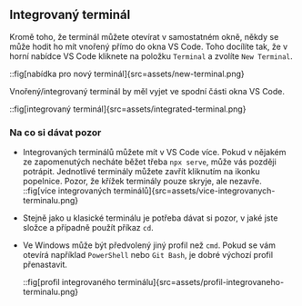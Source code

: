## Integrovaný terminál

Kromě toho, že terminál můžete otevírat v samostatném okně, někdy se může hodit ho mít vnořený přímo do okna VS Code. Toho docílíte tak, že v horní nabídce VS Code kliknete na položku `Terminal` a zvolíte `New Terminal`.

::fig[nabídka pro nový terminál]{src=assets/new-terminal.png}

Vnořený/integrovaný terminál by měl vyjet ve spodní části okna VS Code.

::fig[integrovaný terminál]{src=assets/integrated-terminal.png}

### Na co si dávat pozor

- Integrovaných terminálů můžete mít v VS Code více. Pokud v nějakém ze zapomenutých necháte běžet třeba `npx serve`, může vás později potrápit. Jednotlivé terminály můžete zavřít kliknutím na ikonku popelnice. Pozor, že křížek terminály pouze skryje, ale nezavře.
  ::fig[více integrovaných terminálů]{src=assets/vice-integrovanych-terminalu.png}

- Stejně jako u klasické terminálu je potřeba dávat si pozor, v jaké jste složce a případně použít příkaz `cd`.

- Ve Windows může být předvolený jiný profil než `cmd`. Pokud se vám otevírá například `PowerShell` nebo `Git Bash`, je dobré výchozí profil přenastavit.

  ::fig[profil integrovaného terminálu]{src=assets/profil-integrovaneho-terminalu.png}
